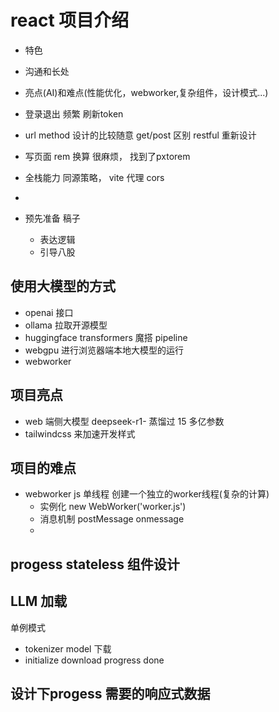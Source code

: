 # react 项目介绍

- 特色
- 沟通和长处
- 亮点(AI)和难点(性能优化，webworker,复杂组件，设计模式...)
- 登录退出 频繁 刷新token
- url method 设计的比较随意 get/post 区别 restful 重新设计
- 写页面 rem 换算 很麻烦， 找到了pxtorem
- 全栈能力 同源策略， vite 代理 cors 
- 


- 预先准备 稿子
  - 表达逻辑
  - 引导八股

## 使用大模型的方式
- openai 接口
- ollama 拉取开源模型
- huggingface transformers  魔搭 pipeline
- webgpu 进行浏览器端本地大模型的运行
- webworker 

## 项目亮点
- web 端侧大模型 deepseek-r1- 蒸馏过 15 多亿参数
- tailwindcss 来加速开发样式

## 项目的难点
- webworker
  js 单线程 创建一个独立的worker线程(复杂的计算)
  - 实例化 
  new WebWorker('worker.js')
  - 消息机制
    postMessage
    onmessage
  -  
## progess stateless 组件设计

## LLM 加载
单例模式
  - tokenizer model 下载
  - initialize download progress done
## 设计下progess 需要的响应式数据
